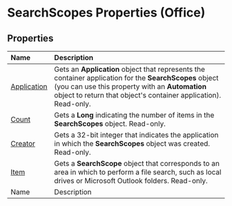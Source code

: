 
# SearchScopes Properties (Office)

## Properties



|**Name**|**Description**|
|:-----|:-----|
| [Application](b98d40f1-d529-91ba-9c73-dfad5a2d428e.md)|Gets an  **Application** object that represents the container application for the **SearchScopes** object (you can use this property with an **Automation** object to return that object's container application). Read-only.|
| [Count](611eea64-3e41-27f4-4139-99cf89f7dadc.md)|Gets a  **Long** indicating the number of items in the **SearchScopes** object. Read-only.|
| [Creator](9750ca39-de4f-8326-f937-4417de783c01.md)|Gets a 32-bit integer that indicates the application in which the  **SearchScopes** object was created. Read-only.|
| [Item](a1592811-44dc-ec7f-a546-dde5669123a7.md)|Gets a  **SearchScope** object that corresponds to an area in which to perform a file search, such as local drives or Microsoft Outlook folders. Read-only.|
|Name|Description|
